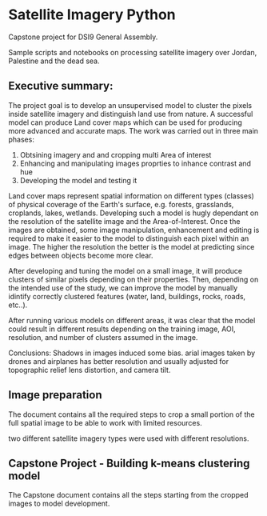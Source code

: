 # Satellite Imagery Python
Capstone project for DSI9 General Assembly.

Sample scripts and notebooks on processing satellite imagery over Jordan, Palestine and the dead sea.

## Executive summary:

The project goal is to develop an unsupervised model to cluster the pixels inside satellite imagery and distinguish land use from nature. A successful model can produce Land cover maps which can be used for producing more advanced and accurate maps. The work was carried out in three main phases: 
1. Obtsining imagery and and cropping multi Area of interest
2. Enhancing and manipulating images proprties to inhance contrast and hue
3. Developing the model and testing it

Land cover maps represent spatial information on different types (classes) of physical coverage of the Earth's surface, e.g. forests, grasslands, croplands, lakes, wetlands. Developing such a model is hugly dependant on the resolution of the satellite image and the Area-of-Interest. Once the images are obtained, some image manipulation, enhancement  and editing is required to make it easier to the model to distinguish each pixel within an image. The higher the resolution the better is the model at predicting since edges between objects become more clear.

After developing and tuning the model on a small image, it will produce clusters of similar pixels depending on their properties. Then, depending on the intended use of the study, we can improve the model by manually idintify correctly clustered features (water, land, buildings, rocks, roads, etc..). 

After running various models on different areas, it was clear that the model could result in different results depending on the training image, AOI, resolution, and number of clusters assumed in the image. 

Conclusions: Shadows in images induced some bias. arial images taken by drones and airplanes has better resolution and usually  adjusted for topographic relief lens distortion, and camera tilt.

## Image preparation 

The document contains all the required steps to crop a small portion of  the full spatial image to be able to work with limited resources.

two different satellite imagery types were used with different resolutions.


## Capstone Project - Building k-means clustering model

The Capstone document contains all the steps starting from the cropped images to model development.

